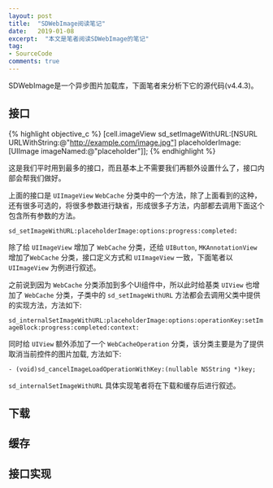 ```yaml
---
layout: post
title:  "SDWebImage阅读笔记"
date:   2019-01-08
excerpt:  "本文是笔者阅读SDWebImage的笔记"
tag:
- SourceCode
comments: true
---
```


SDWebImage是一个异步图片加载库，下面笔者来分析下它的源代码(v4.4.3)。

## 接口

{% highlight objective_c %}
[cell.imageView sd_setImageWithURL:[NSURL URLWithString:@"http://example.com/image.jpg"]
                      placeholderImage:[UIImage imageNamed:@"placeholder"]];
{% endhighlight %}

这是我们平时用到最多的接口，而且基本上不需要我们再额外设置什么了，接口内部会帮我们做好。

上面的接口是 `UIImageView` `WebCache` 分类中的一个方法，除了上面看到的这种，还有很多可选的，将很多参数进行缺省，形成很多子方法，内部都去调用下面这个包含所有参数的方法。

`sd_setImageWithURL:placeholderImage:options:progress:completed:`

除了给 `UIImageView` 增加了 `WebCache` 分类，还给 `UIButton`, `MKAnnotationView` 增加了`WebCache` 分类，接口定义方式和 `UIImageView` 一致，下面笔者以 `UIImageView` 为例进行叙述。

之前说到因为 `WebCache` 分类添加到多个UI组件中，所以此时给基类 `UIView` 也增加了 `WebCache` 分类，子类中的 `sd_setImageWithURL` 方法都会去调用父类中提供的实现方法，方法如下:

`sd_internalSetImageWithURL:placeholderImage:options:operationKey:setImageBlock:progress:completed:context:`

同时给 `UIView` 额外添加了一个 `WebCacheOperation` 分类，该分类主要是为了提供取消当前控件的图片加载, 方法如下:

`- (void)sd_cancelImageLoadOperationWithKey:(nullable NSString *)key;`

`sd_internalSetImageWithURL` 具体实现笔者将在下载和缓存后进行叙述。

## 下载

## 缓存

## 接口实现
